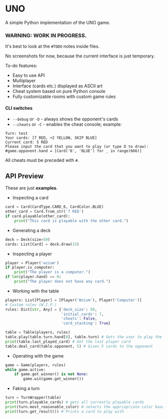# UNO
A simple Python implementation of the UNO game.

### WARNING: WORK IN PROGRESS.
It's best to look at the `#TODO` notes inside files.

No screenshots for now, because the current interface is just temporary.

To-do features:
- Easy to use API
- Multiplayer
- Interface (cards etc.) displayed as ASCII art
- Cheat system based on pure Python console
- Fully customizable rooms with custom game rules

#### CLI switches
- `--debug` or `-D` - always shows the opponent's cards
- `--cheats` or `-C` - enables the cheat console; example:
```
Turn: test
Your cards: [7 RED, +2 YELLOW, SKIP BLUE]
Current card: 5 RED
Please input the card that you want to play (or type D to draw): #game.opponent.hand = [Card('6', 'BLUE') for _ in range(666)]
```
All cheats must be preceded with `#`.

## API Preview
These are just **examples**.
- Inspecting a card
```python
card = Card(CardType.CARD_6, CardColor.BLUE)
other_card = Card.from_str('7 RED')
if card.playable(other_card):
    print("This card is playable with the other card.")
```

- Generating a deck
```python
deck = Deck(size=50)
cards: List[Card] = deck.draw(15)
```

- Inspecting a player
```python
player = Player('wzium')
if player.is_computer:
    print("The player is a computer.")
if len(player.hand) == 0:
    print("The player does not have any card.")
```

- Working with the table
```python
players: List[Player] = [Player('Wzium'), Player('Computer')]
# Custom rules (W.I.P.)
rules: Dict[str, Any] = {'deck_size': 50,
                         'initial_cards': 7,
                         'cheats': False,
                         'card_stacking': True}

table = Table(players, rules)
table.play(table.turn.hand[0], table.turn) # Gets the user to play the first card 
print(table.last_played_card) # Get the last player card
table.deal_card(table.opponent, 5) # Gives 5 cards to the opponent
```

- Operating with the game
```python
game = Game(players, rules)
while game.active:
    if game.get_winner() is not None:
        game.win(game.get_winner())
```

- Faking a turn
```python
turn = TurnWrapper(table)
print(turn.playable_cards) # gets all currently playable cards
print(turn.most_reasonable_color) # selects the appriopriate color based on how many times it appears
print(turn.get_result()) # Prints a card to play with
```
